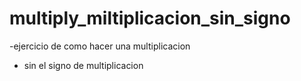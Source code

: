 # multiply_miltiplicacion_sin_signo

-ejercicio de como hacer una multiplicacion

- sin el signo de multiplicacion
